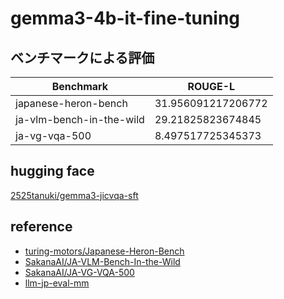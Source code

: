 # gemma3-4b-it-fine-tuning

## ベンチマークによる評価

| Benchmark                   | ROUGE-L            |
|-----------------------------|--------------------|
| japanese-heron-bench        | 31.956091217206772 |
| ja-vlm-bench-in-the-wild    | 29.21825823674845  |
| ja-vg-vqa-500               | 8.497517725345373  |

## hugging face

[2525tanuki/gemma3-jicvqa-sft](https://huggingface.co/2525tanuki/gemma3-jicvqa-sft/blob/main/README.md)

## reference

- [turing-motors/Japanese-Heron-Bench](https://huggingface.co/datasets/turing-motors/Japanese-Heron-Bench)
- [SakanaAI/JA-VLM-Bench-In-the-Wild](https://huggingface.co/datasets/SakanaAI/JA-VLM-Bench-In-the-Wild/tree/main)
- [SakanaAI/JA-VG-VQA-500](https://huggingface.co/datasets/SakanaAI/JA-VG-VQA-500)
- [llm-jp-eval-mm](https://github.com/llm-jp/llm-jp-eval-mm/tree/master)